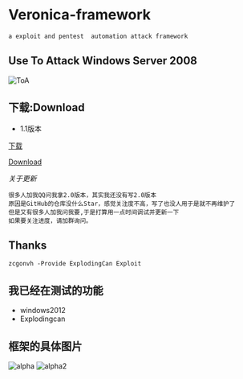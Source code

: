 # Veronica-framework
`a exploit and pentest  automation attack framework`
## Use To Attack Windows Server 2008
![ToA](https://github.com/B1eed/Veronica-framework/blob/master/images/attackdemo.gif?raw=true "gif")
## 下载:Download
- 1.1版本

[下载](https://codeload.github.com/B1eed/Veronica-framework/zip/1.1)

[Download](https://codeload.github.com/B1eed/Veronica-framework/zip/1.1)

_关于更新_

    很多人加我QQ问我拿2.0版本，其实我还没有写2.0版本
    原因是GitHub的仓库没什么Star，感觉关注度不高，写了也没人用于是就不再维护了
    但是又有很多人加我问我要,于是打算用一点时间调试并更新一下
    如果要关注进度，请加群询问。

## Thanks
    
    zcgonvh -Provide ExplodingCan Exploit 


## 我已经在测试的功能
- windows2012 
- Explodingcan

## 框架的具体图片
![alpha](https://github.com/B1eed/Veronica-framework/blob/master/images/view1.png "x")
![alpha2](https://github.com/B1eed/Veronica-framework/blob/master/images/view2.png "x")
